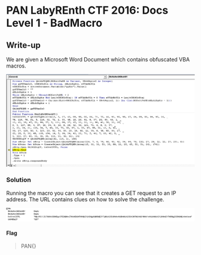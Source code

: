 # PAN LabyREnth CTF 2016: Docs Level 1 - BadMacro

## Write-up

We are given a Microsoft Word Document which contains obfuscated VBA macros.

![Obfuscation](BadMacro.PNG)

### Solution

Running the macro you can see that it creates a GET request to an IP address. The URL contains clues on how to solve the challenge.

![Clue](Get.PNG)

#### Flag
> PAN{}
